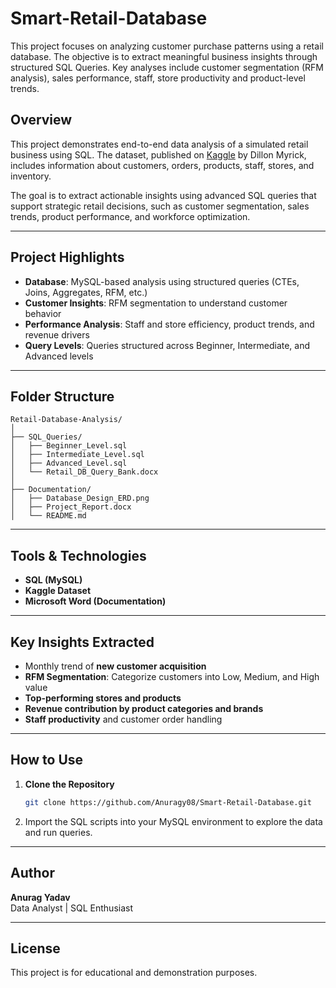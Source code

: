 # Smart-Retail-Database
This project focuses on analyzing customer purchase patterns using a retail database. The objective is to extract meaningful business insights through structured SQL Queries. Key analyses include customer segmentation (RFM analysis), sales performance, staff, store productivity and product-level trends.

## Overview
This project demonstrates end-to-end data analysis of a simulated retail business using SQL. The dataset, published on [Kaggle](https://www.kaggle.com/datasets/dillonmyrick/retail-database) by Dillon Myrick, includes information about customers, orders, products, staff, stores, and inventory.

The goal is to extract actionable insights using advanced SQL queries that support strategic retail decisions, such as customer segmentation, sales trends, product performance, and workforce optimization.

---

## Project Highlights

- **Database**: MySQL-based analysis using structured queries (CTEs, Joins, Aggregates, RFM, etc.)
- **Customer Insights**: RFM segmentation to understand customer behavior
- **Performance Analysis**: Staff and store efficiency, product trends, and revenue drivers
- **Query Levels**: Queries structured across Beginner, Intermediate, and Advanced levels

---

## Folder Structure

```
Retail-Database-Analysis/
│
├── SQL_Queries/
│   ├── Beginner_Level.sql
│   ├── Intermediate_Level.sql
│   ├── Advanced_Level.sql
│   └── Retail_DB_Query_Bank.docx
│
├── Documentation/
│   ├── Database_Design_ERD.png
│   ├── Project_Report.docx
│   └── README.md
```

---

## Tools & Technologies

- **SQL (MySQL)**
- **Kaggle Dataset**
- **Microsoft Word (Documentation)**

---

## Key Insights Extracted

- Monthly trend of **new customer acquisition**
- **RFM Segmentation**: Categorize customers into Low, Medium, and High value
- **Top-performing stores and products**
- **Revenue contribution by product categories and brands**
- **Staff productivity** and customer order handling

---

## How to Use

1. **Clone the Repository**
   ```bash
   git clone https://github.com/Anuragy08/Smart-Retail-Database.git
   ```

2. Import the SQL scripts into your MySQL environment to explore the data and run queries.

---

## Author

**Anurag Yadav**  
Data Analyst | SQL Enthusiast  

---

## License

This project is for educational and demonstration purposes.
